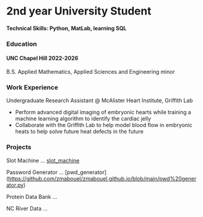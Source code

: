 # 2nd year University Student
#### Technical Skills: Python, MatLab, learning SQL

### Education
#### UNC Chapel Hill 2022-2026
B.S. Applied Mathematics, Applied Sciences and Engineering minor

### Work Experience
Undergraduate Research Assistant @ McAlister Heart Institute, Griffith Lab
* Perform advanced digital imaging of embryonic hearts while training a machine learning algorithm to identify the cardiac jelly
* Collaborate with the Griffith Lab to help model blood flow in embryonic heats to help solve future heat defects in the future

### Projects
Slot Machine
... [slot_machine](https://github.com/zmabouel/zmabouel.github.io/blob/main/Slot%20Machine.py)

Password Generator
... [pwd_generator] (https://github.com/zmabouel/zmabouel.github.io/blob/main/pwd%20generator.py)

Protein Data Bank
...

NC River Data
...
